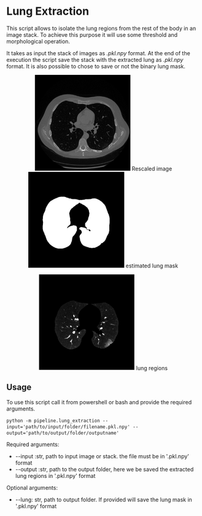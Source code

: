 # Lung Extraction

This script allows to isolate the lung regions from the rest of the body in an image stack. To achieve this purpose it will use some threshold and morphological operation.

It takes as input the stack of images as *.pkl.npy* format.
At the end of the execution the script save the stack with the extracted lung as *.pkl.npy* format. It is also possible to chose to save or not the binary lung mask.

<p style="text-align:center;"><img src="./images/dicom.png" alt="dicom"
	title="dicom slice" width="250" height="250" />
  <caption>Rescaled image</caption><img src="./images/lung_mask.png" alt=lung_mask"
	title="lung_mask slice" width="250" height="250" />
  <caption>estimated lung mask</caption>

<p style="text-align:center;">
	<img src="./images/lung.png" alt="lung"
	title="lung" width="250" height="250" />
  <caption>lung regions</caption>

## Usage

To use this script call it from powershell or bash and provide the required arguments.

```
python -m pipeline.lung_extraction --input='path/to/input/folder/filename.pkl.npy' --output='path/to/output/folder/outputname'
```

Required arguments:

* --input :str, path to input image or stack. the file must be in '.pkl.npy' format
* --output :str, path to the output folder, here we be saved the extracted lung regions in '.pkl.npy' format

Optional arguments:

* --lung: str, path to output folder. If provided will save the lung mask in '.pkl.npy' format
